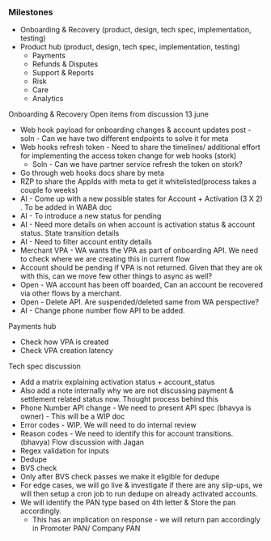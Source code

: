 ### Milestones
- Onboarding & Recovery (product, design, tech spec, implementation, testing)
- Product hub (product, design, tech spec, implementation, testing)
	- Payments
	- Refunds & Disputes
	- Support & Reports
	- Risk
	- Care
	- Analytics

Onboarding & Recovery
Open items from discussion 13 june
- Web hook payload for onboarding changes & account updates post - soln - Can we have two different endpoints to solve it for meta 
- Web hooks refresh token - Need to share the timelines/ additional effort for implementing the access token change for web hooks (stork)
	- Soln - Can we have partner service refresh the token on stork?
- Go through web hooks docs share by meta
- RZP to share the AppIds with meta to get it whitelisted(process takes a couple fo weeks)
- AI - Come up with a new possible states for Account + Activation (3 X 2) . To be added in WABA doc
- AI - To introduce a new status for pending
- AI - Need more details on when account is activation status & account status. State transition details 
- AI - Need to filter account entity details 
- Merchant VPA - WA wants the VPA as part of onboarding API. We need to check where we are creating this in current flow
- Account should be pending if VPA is not returned. Given that they are ok with this, can we move few other things to async as well?
- Open - WA account has been off boarded, Can an account be recovered via other flows by a merchant.
- Open - Delete API. Are suspended/deleted same from WA perspective?
- AI - Change phone number flow API to be added.

Payments hub 
- Check how VPA is created
- Check VPA creation latency

Tech spec discussion
- Add a matrix explaining activation status + account_status
- Also add a note internally why we are not discussing payment & settlement related status now. Thought process behind this
- Phone Number API change - We need to present API spec (bhavya is owner) - This will be a WIP doc
- Error codes - WIP. We will need to do internal review
- Reason codes - We need to identify this for account transitions. (bhavya)
Flow discussion with Jagan
- Regex validation for inputs
- Dedupe 
- BVS check
- Only after BVS check passes we make it eligible for dedupe
- For edge cases, we will go live & investigate if there are any slip-ups, we will then setup a cron job to run dedupe on already activated accounts. 
- We will identify the PAN type based on 4th letter & Store the pan accordingly. 
	- This has an implication on response - we will return pan accordingly in Promoter PAN/ Company PAN
 